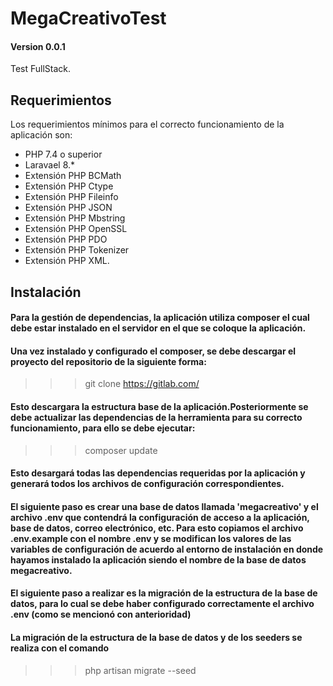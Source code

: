 # MegaCreativoTest
#### Version 0.0.1

Test FullStack.

## Requerimientos
Los requerimientos mínimos para el correcto funcionamiento de la aplicación son:

>>>
*   PHP 7.4 o superior
*   Laravael 8.* 
*   Extensión PHP BCMath 
*   Extensión PHP Ctype 
*   Extensión PHP Fileinfo 
*   Extensión PHP JSON 
*   Extensión PHP Mbstring 
*   Extensión PHP OpenSSL 
*   Extensión PHP PDO 
*   Extensión PHP Tokenizer 
*   Extensión PHP XML. 

>>>

## Instalación
#### Para la gestión de dependencias, la aplicación utiliza composer el cual debe estar instalado en el servidor en el que se coloque la aplicación. 

#### Una vez instalado y configurado el composer, se debe descargar el proyecto del repositorio de la siguiente forma:


>>> git clone https://gitlab.com/



#### Esto descargara la estructura base de la aplicación.Posteriormente se debe actualizar las dependencias de la herramienta para su correcto funcionamiento, para ello se debe ejecutar: 


>>> composer update 

#### Esto desargará todas las dependencias requeridas por la aplicación y generará todos los archivos de configuración correspondientes.

#### El siguiente paso es crear una base de datos llamada 'megacreativo' y el archivo .env que contendrá la configuración de acceso a la aplicación, base de datos, correo electrónico, etc. Para esto copiamos el archivo .env.example con el nombre .env y se modifican los valores de las variables de configuración de acuerdo al entorno de instalación en donde hayamos instalado la aplicación siendo el nombre de la base de datos megacreativo. 



#### El siguiente paso a realizar es la migración de la estructura de la base de datos, para lo cual se debe haber configurado correctamente el archivo .env (como se mencionó con anterioridad) 
#### La migración de la estructura de la base de datos y de los seeders se realiza con el comando


>>> php artisan migrate  --seed

